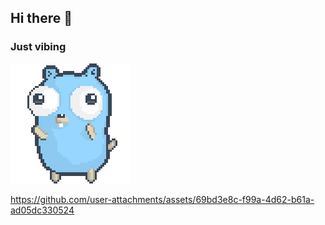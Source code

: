 ## Hi there 👋

### Just vibing

![gopher dancing](./dancing-gopher.gif)

[charm]: https://github.com/charmbracelet

https://github.com/user-attachments/assets/69bd3e8c-f99a-4d62-b61a-ad05dc330524



<!--
**JuniorBand/JuniorBand** is a ✨ _special_ ✨ repository because its `README.md` (this file) appears on your GitHub profile.

Here are some ideas to get you started:

- 🔭 I’m currently working on ...
- 🌱 I’m currently learning ...
- 👯 I’m looking to collaborate on ...
- 🤔 I’m looking for help with ...
- 💬 Ask me about ...
- 📫 How to reach me: ...
- 😄 Pronouns: ...
- ⚡ Fun fact: ...
-->
